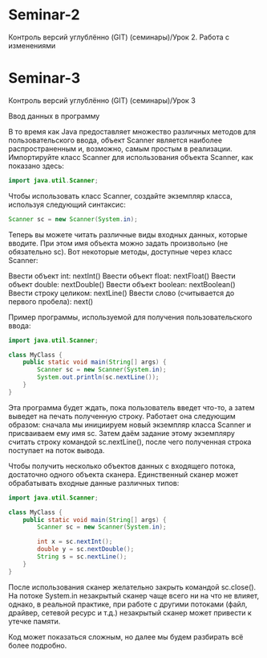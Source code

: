 # Seminar-2
Контроль версий углублённо (GIT) (семинары)/Урок 2. Работа с изменениями

# Seminar-3
Контроль версий углублённо (GIT) (семинары)/Урок 3


Ввод данных в программу

В то время как Java предоставляет множество различных методов для пользовательского ввода, объект Scanner является наиболее распространенным и, возможно, самым простым в реализации. Импортируйте класс Scanner для использования объекта Scanner, как показано здесь:
```java
import java.util.Scanner;
```
Чтобы использовать класс Scanner, создайте экземпляр класса, используя следующий синтаксис:
```java
Scanner sc = new Scanner(System.in);
```
Теперь вы можете читать различные виды входных данных, которые вводите. При этом имя объекта можно задать произвольно (не обязательно sc).
Вот некоторые методы, доступные через класс Scanner:


Ввести объект int: nextInt()
Ввести объект float: nextFloat()
Ввести объект double: nextDouble()
Ввести объект boolean: nextBoolean()
Ввести строку целиком: nextLine()
Ввести слово (считывается до первого пробела): next()

Пример программы, используемой для получения пользовательского ввода:
```java
import java.util.Scanner;

class MyClass {
    public static void main(String[] args) {
        Scanner sc = new Scanner(System.in);
        System.out.println(sc.nextLine());
    }
}
```
Эта программа  будет ждать, пока пользователь введет что-то, а затем выведет на печать полученную строку. Работает она следующим образом: сначала мы инициируем новый экземпляр класса Scanner и присваиваем ему имя sc. Затем даём задание этому экземпляру считать строку командой sc.nextLine(), после чего полученная строка поступает на поток вывода. 

Чтобы получить несколько объектов данных с входящего потока, достаточно одного объекта сканера. Единственный сканер может обрабатывать входные данные различных типов:
```java
import java.util.Scanner;

class MyClass {
    public static void main(String[] args) {
        Scanner sc = new Scanner(System.in);

        int x = sc.nextInt();
        double y = sc.nextDouble();
        String s = sc.nextLine();
    }
}
``` 

После использования сканер желательно закрыть командой sc.close(). На потоке System.in незакрытый сканер чаще всего ни на что не влияет, однако, в реальной практике, при работе с другими потоками (файл, драйвер, сетевой ресурс и т.д.) незакрытый сканер может привести к утечке памяти. 


Код может показаться сложным, но далее мы будем разбирать всё более подробно.


